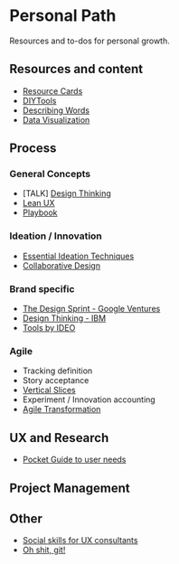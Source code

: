 # Personal Path
Resources and to-dos for personal growth.

## Resources and content 
- [Resource Cards](https://resourcecards.com/)
- [DIYTools](http://diytoolkit.org/tools/)
- [Describing Words](http://describingwords.io)
- [Data Visualization](http://datavizproject.com/)

## Process
### General Concepts
- [TALK] [Design Thinking](http://azulseven.com/journal_entries/design-thinking-and-agile-development-integration/)
- [Lean UX](https://www.smashingmagazine.com/2014/01/lean-ux-manifesto-principle-driven-design/)
- [Playbook](https://askplaybook.com/)
### Ideation / Innovation
- [Essential Ideation Techniques](https://www.interaction-design.org/literature/article/introduction-to-the-essential-ideation-techniques-which-are-the-heart-of-design-thinking)
- [Collaborative Design](https://blog.marvelapp.com/designers-developers-collaborative-design-process-innovation/)
### Brand specific
- [The Design Sprint - Google Ventures](http://www.gv.com/sprint/)
- [Design Thinking - IBM](https://www.ibm.com/design/thinking/)
- [Tools by IDEO](https://www.ideo.com/tools)
### Agile
- Tracking definition
- Story acceptance
- [Vertical Slices](http://agileforall.com/vertical-slices-and-scale/)
- Experiment / Innovation accounting
- [Agile Transformation](https://www.solutionsiq.com/resource/blog-post/leading-agile-change-proven-change-models-for-agile-transformation/)

## UX and Research
- [Pocket Guide to user needs](https://medium.com/on-products/pocket-guide-to-user-needs-7171431ec240)

## Project Management

## Other
- [Social skills for UX consultants](http://uxpamagazine.org/social_skills_ux_consulatants/)
- [Oh shit, git!](http://ohshitgit.com/)
